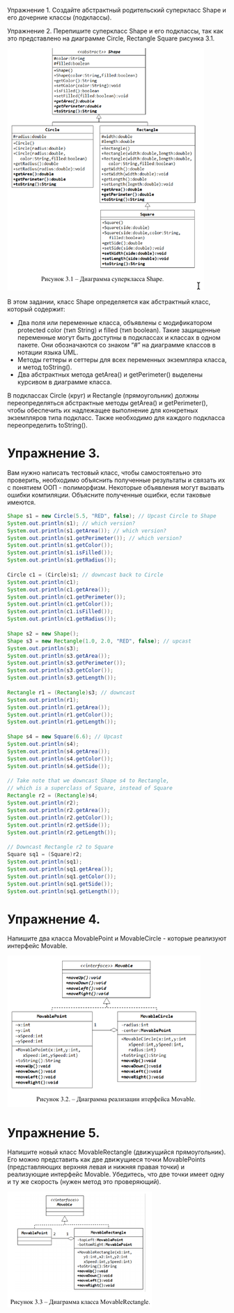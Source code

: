 Упражнение 1.
Создайте абстрактный родительский суперкласс Shape и его дочерние классы (подклассы).

Упражнение 2.
Перепишите суперкласс Shape и его подклассы, так как это представлено на диаграмме Circle, Rectangle Square рисунка 3.1.

![Alt text](image.png)

В этом задании, класс Shape определяется как абстрактный класс, который содержит:
- Два поля или переменные класса, объявлены с модификатором protected color (тип String) и filled (тип boolean). Такие защищенные переменные могут быть доступны в подклассах и классах в одном пакете. Они обозначаются со знаком “#” на диаграмме классов в нотации языка UML.
- Методы геттеры и сеттеры для всех переменных экземпляра класса, и метод toString().
- Два абстрактных метода getArea() и getPerimeter() выделены курсивом в диаграмме класса.

В подклассах Circle (круг) и Rectangle (прямоугольник) должны переопределяться абстрактные методы getArea() и getPerimeter(), чтобы обеспечить их надлежащее выполнение для конкретных экземпляров типа
подкласс. Также необходимо для каждого подкласса переопределить toString().

# Упражнение 3.
Вам нужно написать тестовый класс, чтобы самостоятельно это проверить, необходимо объяснить полученные результаты и связать их с понятием ООП - полиморфизм. Некоторые объявления могут вызвать ошибки компиляции. Объясните полученные ошибки, если таковые имеются.

```java
Shape s1 = new Circle(5.5, "RED", false); // Upcast Circle to Shape
System.out.println(s1); // which version?
System.out.println(s1.getArea()); // which version?
System.out.println(s1.getPerimeter()); // which version?
System.out.println(s1.getColor());
System.out.println(s1.isFilled());
System.out.println(s1.getRadius());

Circle c1 = (Circle)s1; // downcast back to Circle
System.out.println(c1);
System.out.println(c1.getArea());
System.out.println(c1.getPerimeter());
System.out.println(c1.getColor());
System.out.println(c1.isFilled());
System.out.println(c1.getRadius());

Shape s2 = new Shape();
Shape s3 = new Rectangle(1.0, 2.0, "RED", false); // upcast
System.out.println(s3);
System.out.println(s3.getArea());
System.out.println(s3.getPerimeter());
System.out.println(s3.getColor());
System.out.println(s3.getLength());

Rectangle r1 = (Rectangle)s3; // downcast
System.out.println(r1);
System.out.println(r1.getArea());
System.out.println(r1.getColor());
System.out.println(r1.getLength());

Shape s4 = new Square(6.6); // Upcast
System.out.println(s4);
System.out.println(s4.getArea());
System.out.println(s4.getColor());
System.out.println(s4.getSide());

// Take note that we downcast Shape s4 to Rectangle,
// which is a superclass of Square, instead of Square
Rectangle r2 = (Rectangle)s4;
System.out.println(r2);
System.out.println(r2.getArea());
System.out.println(r2.getColor());
System.out.println(r2.getSide());
System.out.println(r2.getLength());

// Downcast Rectangle r2 to Square
Square sq1 = (Square)r2;
System.out.println(sq1);
System.out.println(sq1.getArea());
System.out.println(sq1.getColor());
System.out.println(sq1.getSide());
System.out.println(sq1.getLength());
```

# Упражнение 4.
Напишите два класса MovablePoint и MovableCircle - которые реализуют интерфейс Movable.

![Alt text](image-1.png)


# Упражнение 5.
Напишите новый класс MovableRectangle (движущийся
прямоугольник). Его можно представить как две движущиеся точки MovablePoints (представляющих верхняя левая и нижняя правая точки) и реализующие интерфейс Movable. Убедитесь, что две точки имеет одну и ту же скорость (нужен метод это проверяющий).

![Alt text](image-2.png)
